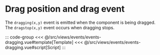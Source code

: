 <eventsDragging/>

# Drag position and drag event

The `dragging(x,y)` event is emitted when the component is being dragged. The `dragstop(x,y)` event occurs when dragging stops.

::: code-group
<<< @/src/views/events/events-dragging.vue#template[Template]
<<< @/src/views/events/events-dragging.vue#script[Script]
:::